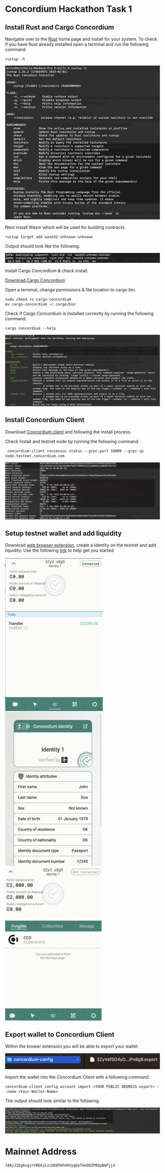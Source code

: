 # Concordium Hackathon Task 1

## Install Rust and Cargo Concordium


Navigatie over to the [Rust](https://rustup.rs/) home page and install for your system. To check if you have Rust already installed open a terminal and run the following command.

    rustup -h

<img height="500" src="./assets/rustHelp.png">


Next install Wasm which will be used for building contracts.

    rustup target add wasm32-unknown-unknown

Output should look like the following.

![](./assets/unknown.png)

Install Cargo Concordium & check install.

[Download Cargo Concordium](https://developer.concordium.software/en/mainnet/net/installation/downloads-testnet.html#cargo-concordium-testnet)

Open a ternimal, change permissions & file location to cargo bin.

    sudo chmod +x cargo-concordium
    mv cargo-concordium ~/.cargo/bin

Check if Cargo Concordium is installed correctly by running the following command.

    cargo concordium --help 

![](./assets/congo-con.png)

## Install Concordium Client 

Download [Concordium client](https://developer.concordium.software/en/mainnet/net/installation/downloads-testnet.html#concordium-node-and-client-download-testnet) and following the install process.

Check Install and testnet node by running the following command.

     concordium-client consensus status --grpc-port 10000 --grpc-ip node.testnet.concordium.com  

![](./assets/client.png)

## Setup testnet wallet and add liquidity

Download [web browser extension](https://chrome.google.com/webstore/detail/concordium-wallet/mnnkpffndmickbiakofclnpoiajlegmg?hl=en-US), create a identity on the testnet and add liquidity. Use the following [link](https://developer.concordium.software/en/mainnet/net/browser-wallet/setup-browser-wallet.html#setup-bw) to help get you started 

<div >
<img height="500" src="./assets/web1.png">
<img height="500" src="./assets/web2.png">
<img height="500" src="./assets/web3.png">
</div>

## Export wallet to Concordium Client

Within the brower extension you will be able to export your wallet.

<img src="./assets/walletexport.png">

Import the wallet into the Concordium Client with a following command. 

    concordium-client config account import <YOUR PUBLIC ADDRESS.export> --name <Your-Wallet-Name>

The output should look similar to the following.

<img src="./assets/exportWallet.png">

# Mainnet Address

    34Aj12Gg6xgzrVRE6jLzcUD8T8FmHVygDeT4oDDZPBSpNmPjj4




